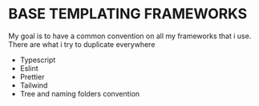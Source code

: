 # BASE TEMPLATING FRAMEWORKS

My goal is to have a common convention on all my frameworks that i use. There are what i try to duplicate everywhere

- Typescript 
- Eslint
- Prettier
- Tailwind
- Tree and naming folders convention

